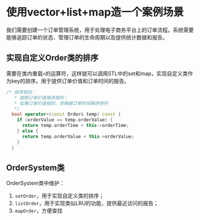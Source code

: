 # 使用vector+list+map造一个案例场景

我们需要创建一个订单管理系统，用于处理电子商务平台上的订单流程。系统需要能够追踪订单的状态、管理订单的生命周期以及提供统计数据和报告。

## 实现自定义Order类的排序

需要在类内重载`<`的运算符，这样就可以调用STL中的set和map，实现自定义类作为key的排序。用于提供订单价值和订单时间的报告。

```cpp
/* 排序规则：
   * 按照订单价值降序排列；
   * 如果订单价值相同，则根据订单时间降序排列
   */
  bool operator<(const Order& temp) const {
    if (orderValue == temp.orderValue) {
      return temp.orderTime < this->orderTime;
    } else {
      return temp.orderValue < this->orderValue;
    }
  }
```

## OrderSystem类

OrderSystem类中维护：

1. `setOrder`，用于实现自定义类的排序；
2. `listOrder`，用于实现类似LRU的功能，提供最近访问的报告；
3. `mapOrder`，方便查找

